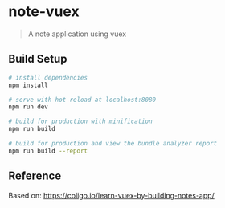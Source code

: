 # note-vuex

> A note application using vuex

## Build Setup

``` bash
# install dependencies
npm install

# serve with hot reload at localhost:8080
npm run dev

# build for production with minification
npm run build

# build for production and view the bundle analyzer report
npm run build --report
```

## Reference

Based on: https://coligo.io/learn-vuex-by-building-notes-app/
